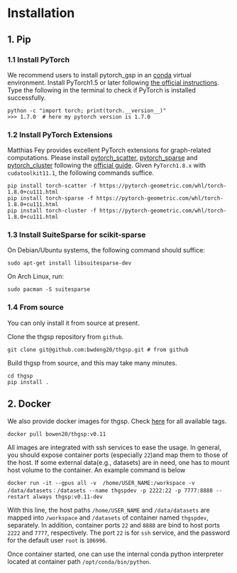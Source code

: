 # Installation

## 1. Pip

### 1.1 Install PyTorch

We recommend users to install pytorch_gsp in an [conda](https://conda.io/docs/user-guide/install/index.html/)
virtual environment. Install PyTorch1.5 or later
following [the official instructions](https://pytorch.org/). Type the following in the terminal to check if PyTorch
is installed successfully.
```
python -c "import torch; print(torch.__version__)"
>>> 1.7.0  # here my pytorch version is 1.7.0 
```

### 1.2 Install PyTorch Extensions

Matthias Fey provides excellent PyTorch extensions for graph-related computations. Please install 
[pytorch_scatter](https://github.com/rusty1s/pytorch_scatter),
[pytorch_sparse](https://github.com/rusty1s/pytorch_sparse) and 
[pytorch_cluster](https://github.com/rusty1s/pytorch_cluster) following the 
[official guide](https://pytorch-geometric.readthedocs.io/en/latest/notes/installation.html).
Given `PyTorch1.8.x` with `cudatoolkit11.1`, the following commands suffice.
```
pip install torch-scatter -f https://pytorch-geometric.com/whl/torch-1.8.0+cu111.html
pip install torch-sparse -f https://pytorch-geometric.com/whl/torch-1.8.0+cu111.html
pip install torch-cluster -f https://pytorch-geometric.com/whl/torch-1.8.0+cu111.html
```


### 1.3 Install SuiteSparse for scikit-sparse
On Debian/Ubuntu systems, the following command should suffice:
```
sudo apt-get install libsuitesparse-dev
```
On Arch Linux, run:
```
sudo pacman -S suitesparse
```

### 1.4 From source

You can only install it from source at present. 

Clone the thgsp repository from  `github`.

```
git clone git@github.com:bwdeng20/thgsp.git # from github
```

Build thgsp from source, and this may take many minutes.

```
cd thgsp
pip install .
```


## 2. Docker
We also provide docker images for thgsp. Check [here](https://hub.docker.com/r/bowen20/thgsp)
for all available tags. 

```
docker pull bowen20/thgsp:v0.11
```

All images are integrated with ssh services to ease the usage. In general, you should expose container ports 
(especially `22`)and map them to those of the host. If some external data(e.g., datasets) are in need, one has to
mount  host volume to the container. An example command is below

```
docker run -it --gpus all -v  /home/USER_NAME:/workspace -v /data/datasets：/datasets --name thgspdev -p 2222:22 -p 7777:8888 --restart always thgsp:v0.11-dev
```

With this line, the host paths `/home/USER_NAME` and `/data/datasets` are mapped into `/workspace` and `/datasets` of
container named `thgspdev`, separately. In addition, container ports `22` and `8888` are bind to host ports 
`2222` and `7777`, respectively. The port `22` is for `ssh` service, and the password for the default user `root` is
`106996`.

Once container started, one can use the internal conda python interpreter located at container path `/opt/conda/bin/python`.
